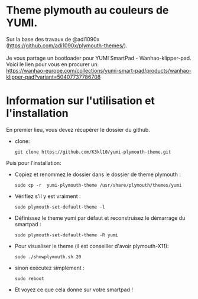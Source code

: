 # Theme plymouth au couleurs de YUMI.
Sur la base des travaux de @adi1090x (https://github.com/adi1090x/plymouth-themes/).<br><br>
Je vous partage un bootloader pour YUMI SmartPad - Wanhao-klipper-pad.<br> 
Voici le lien pour vous en procurer un: <br>
https://wanhao-europe.com/collections/yumi-smart-pad/products/wanhao-klipper-pad?variant=50407737786708

# Information sur l'utilisation et l'installation

En premier lieu, vous devez récupérer le dossier du github.

- clone:
  ```
  git clone https://github.com/K3kl10/yumi-plymouth-theme.git
  ```

Puis pour l'installation: 

- Copiez et renommez le dossier dans le dossier de theme plymouth :
  ```
  sudo cp -r  yumi-plymouth-theme /usr/share/plymouth/themes/yumi
  ```
- Vérifiez s'il y est vraiment :
  ```
  sudo plymouth-set-default-theme -l
  ```
- Définissez le theme yumi par défaut et reconstruisez le démarrage du smartpad :
  ```
  sudo plymouth-set-default-theme -R yumi
  ```
- Pour visualiser le theme (il est conseiller d'avoir plymouth-X11):
  ```
  sudo ./showplymouth.sh 20
  ```
- sinon exécutez simplement :

  ```
  sudo reboot
  ```

- Et voyez ce que cela donne sur votre smartpad !
